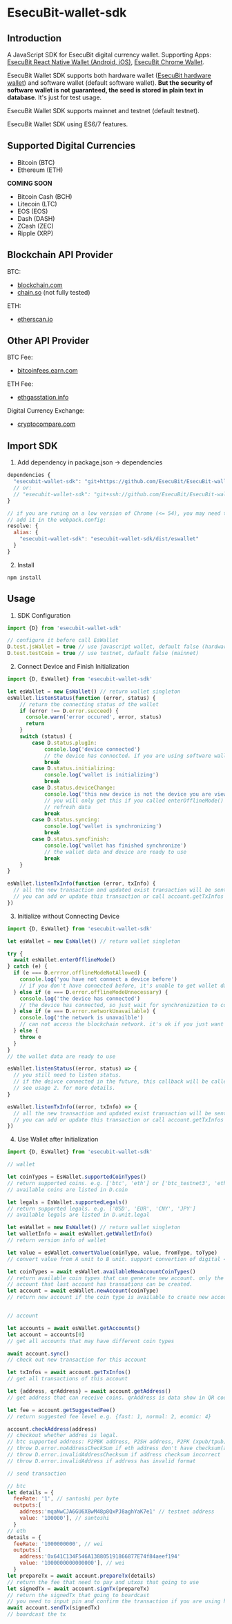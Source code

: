 # EsecuBit-wallet-sdk

## Introduction

A JavaScript SDK for EsecuBit
digital currency wallet. Supporting Apps: [EsecuBit React Native Wallet (Android, iOS)](https://github.com/EsecuBit/EsecuBit-react-native-wallet), [EsecuBit Chrome Wallet](https://github.com/EsecuBit/EsecuBit-chrome-wallet).

EsecuBit Wallet SDK supports both hardware wallet ([EsecuBit hardware wallet](http://www.esecubit.com/)) and software wallet (default software wallet). **But the security of software wallet is not guaranteed, the seed is stored in plain text in database**. It's just for test usage.

EsecuBit Wallet SDK supports mainnet and testnet (default testnet).

EsecuBit Wallet SDK using ES6/7 features.

## Supported Digital Currencies

* Bitcoin (BTC)
* Ethereum (ETH)

**COMING SOON**

* Bitcoin Cash (BCH)
* Litecoin (LTC)
* EOS (EOS)
* Dash (DASH)
* ZCash (ZEC)
* Ripple (XRP)

## Blockchain API Provider

BTC:
* [blockchain.com](https://www.blockchain.com)
* [chain.so](https://chain.so/) (not fully tested)

ETH:
* [etherscan.io](https://etherscan.io/)

## Other API Provider

BTC Fee:
* [bitcoinfees.earn.com](https://bitcoinfees.earn.com/)

ETH Fee:
* [ethgasstation.info](https://ethgasstation.info/)

Digital Currency Exchange:
* [cryptocompare.com](https://cryptocompare.com/)

## Import SDK

1. Add dependency in package.json -> dependencies
```javascript
dependencies {
  "esecubit-wallet-sdk": "git+https://github.com/EsecuBit/EsecuBit-wallet-sdk.git"
  // or:
  // "esecubit-wallet-sdk": "git+ssh://github.com/EsecuBit/EsecuBit-wallet-sdk.git"
}

// if you are runing on a low version of Chrome (<= 54), you may need to use the compiled version
// add it in the webpack.config:
resolve: {
  alias: {
    "esecubit-wallet-sdk": "esecubit-wallet-sdk/dist/eswallet"
  }
}
```

2. Install
```shell
npm install
```

## Usage

1. SDK Configuration
```javascript
import {D} from 'esecubit-wallet-sdk'

// configure it before call EsWallet
D.test.jsWallet = true // use javascript wallet, default false (hardware wallet)
D.test.testCoin = true // use testnet, dafault false (mainnet)
```

2. Connect Device and Finish Initialization
```javascript
import {D, EsWallet} from 'esecubit-wallet-sdk'

let esWallet = new EsWallet() // return wallet singleton
esWallet.listenStatus(function (error, status) {
    // return the connecting status of the wallet
    if (error !== D.error.succeed) {
      console.warn('error occured', error, status)
      return
    }
    switch (status) {
        case D.status.plugIn:
            console.log('device connected')
            // the device has connected. if you are using software wallet, this will immediately callback asynchronously after calling esWallet.listenStatus()
            break
        case D.status.initializing:
            console.log('wallet is initializing')
            break
        case D.status.deviceChange:
            console.log('this new device is not the device you are viewing')
            // you will only get this if you called enterOfflineMode() and connect a different device
            // refresh data
            break
        case D.status.syncing:
            console.log('wallet is synchronizing')
            break
        case D.status.syncFinish:
            console.log('wallet has finished synchronize')
            // the wallet data and device are ready to use
            break
    }
}

esWallet.listenTxInfo(function (error, txInfo) {
  // all the new transaction and updated exist transaction will be sent by this callback
  // you can add or update this transaction or call account.getTxInfos to get the newest transactions
})
```

3. Initialize without Connecting Device
```javascript
import {D, EsWallet} from 'esecubit-wallet-sdk'

let esWallet = new EsWallet() // return wallet singleton

try {
  await esWallet.enterOfflineMode()
} catch (e) {
  if (e === D.errror.offlineModeNotAllowed) {
    console.log('you have not connect a device before')
    // if you don't have connected before, it's unable to get wallet data
  } else if (e === D.error.offlineModeUnnecessary) {
    console.log('the device has connected')
    // the device has connected, so just wait for synchronization to complete
  } else if (e === D.error.networkUnavailable) {
    console.log('the network is unavailble')
    // can not access the blockchain network. it's ok if you just want to view transaction history
  } else {
    throw e
  }
}
// the wallet data are ready to use

esWallet.listenStatus((error, status) => {
  // you still need to listen status.
  // if the deivce connected in the future, this callback will be called.
  // see usage 2. for more details.
}

esWallet.listenTxInfo((error, txInfo) => {
  // all the new transaction and updated exist transaction will be sent by this callback
  // you can add or update this transaction or call account.getTxInfos to get all the newest transaction
})
```

4. Use Wallet after Initialization
```javascript
import {D, EsWallet} from 'esecubit-wallet-sdk'

// wallet

let coinTypes = EsWallet.supportedCoinTypes()
// return supported coins. e.g. ['btc', 'eth'] or ['btc_testnet3', 'eth_rinkeby'] for testnet
// available coins are listed in D.coin

let legals = EsWallet.supportedLegals()
// return supported legals. e.g. ['USD', 'EUR', 'CNY', 'JPY']
// available legals are listed in D.unit.legal

let esWallet = new EsWallet() // return wallet singleton
let walletInfo = await esWallet.getWalletInfo()
// return version info of wallet

let value = esWallet.convertValue(coinType, value, fromType, toType)
// convert value from A unit to B unit. support convertion of digital <=> legal

let coinTypes = await esWallet.availableNewAccountCoinTypes()
// return available coin types that can generate new account. only the first account and 
// account that last account has transations can be created.
let account = await esWallet.newAccount(coinType)
// return new account if the coin type is available to create new account


// account

let accounts = await esWallet.getAccounts()
let account = accounts[0]
// get all accounts that may have different coin types

await account.sync()
// check out new transaction for this account

let txInfos = await account.getTxInfos()
// get all transactions of this account

let {address, qrAddress} = await account.getAddress()
// get address that can receive coins. qrAddress is data show in QR code

let fee = account.getSuggestedFee()
// return suggested fee level e.g. {fast: 1, normal: 2, ecomic: 4}

account.checkAddress(address)
// checkout whether addres is legal.
// btc supported address: P2PBK address, P2SH address, P2PK (xpub/tpub)
// throw D.error.noAddressCheckSum if eth address don't have checksum(all upper/lower case)
// throw D.error.invalidAddressChecksum if address checksum incorrect
// throw D.error.invalidAddress if address has invalid format

// send transaction

// btc
let details = {
  feeRate: '1', // santoshi per byte
  outputs:[
    address:'mqaNwCJA6GU6X8wM48p8QxPJ8aghYaK7e1' // testnet address
    value: '100000'], // santoshi
  }
// eth
details = {
  feeRate: '1000000000', // wei
  outputs:[
    address:'0x641C134F546A138805191866877E74f84aeef194'
    value: '1000000000000000'], // wei
  }
let prepareTx = await account.prepareTx(details)
// return the fee that need to pay and utxos that going to use
let signedTx = await account.signTx(prepareTx)
// return the signedTx that going to boardcast
// you need to input pin and confirm the transaction if you are using hardware wallet
await account.sendTx(signedTx)
// boardcast the tx
```
